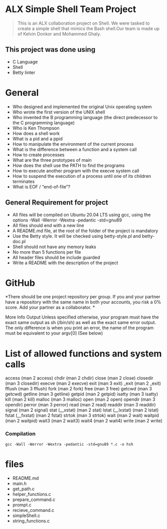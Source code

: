 # ALX Simple Shell Team Project #

> This is an ALX collaboration project on Shell. We were tasked to create a simple shell that mimics the Bash shell.Our team is made up of Kelvin Donkor and Mohammed Ghaly.

## This project was done using
* C Language
* Shell
* Betty linter

# General
- Who designed and implemented the original Unix operating system
- Who wrote the first version of the UNIX shell
- Who invented the B programming language (the direct predecessor to the C programming language)
- Who is Ken Thompson
- How does a shell work
- What is a pid and a ppid
- How to manipulate the environment of the current process
- What is the difference between a function and a system call
- How to create processes
- What are the three prototypes of main
- How does the shell use the PATH to find the programs
- How to execute another program with the execve system call
- How to suspend the execution of a process until one of its children terminates
- What is EOF / “end-of-file”?


## General Requirement for project

- All files will be compiled on Ubuntu 20.04 LTS using gcc, using the options -Wall -Werror -Wextra -pedantic -std=gnu89
- All files should end with a new line
- A README.md file, at the root of the folder of the project is mandatory
- Use the Betty style. It will be checked using betty-style.pl and betty-doc.pl
- Shell should not have any memory leaks
- No more than 5 functions per file
- All header files should be include guarded
- Write a README with the description of the project

# GitHub
*There should be one project repository per group. If you and your partner have a repository with the same name in both your accounts, you risk a 0% score. Add your partner as a collaborator. *

More Info
Output
Unless specified otherwise, your program must have the exact same output as sh (/bin/sh) as well as the exact same error output.
The only difference is when you print an error, the name of the program must be equivalent to your argv[0] (See below)

# List of allowed functions and system calls
access (man 2 access)
chdir (man 2 chdir)
close (man 2 close)
closedir (man 3 closedir)
execve (man 2 execve)
exit (man 3 exit)
_exit (man 2 _exit)
fflush (man 3 fflush)
fork (man 2 fork)
free (man 3 free)
getcwd (man 3 getcwd)
getline (man 3 getline)
getpid (man 2 getpid)
isatty (man 3 isatty)
kill (man 2 kill)
malloc (man 3 malloc)
open (man 2 open)
opendir (man 3 opendir)
perror (man 3 perror)
read (man 2 read)
readdir (man 3 readdir)
signal (man 2 signal)
stat (__xstat) (man 2 stat)
lstat (__lxstat) (man 2 lstat)
fstat (__fxstat) (man 2 fstat)
strtok (man 3 strtok)
wait (man 2 wait)
waitpid (man 2 waitpid)
wait3 (man 2 wait3)
wait4 (man 2 wait4)
write (man 2 write)

### Compilation

`gcc -Wall -Werror -Wextra -pedantic -std=gnu89 *.c -o hsh`


# files
- README.md
- main.h
- get_path.c
- helper_functions.c
- prepare_command.c
- prompt.c
- recieve_command.c
- simpleShell.c
- string_functions.c
